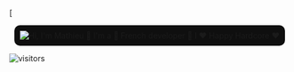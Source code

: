 [

<p align="center">
  <img src="https://github.com/matyo91/matyo91/raw/main/assets/github.gif" alt="Hi, I'm Mathieu 👋 I'm a 🚀 French developer 🚀 I ❤️ Happy Hardcore ❤️" style="background-color:#0f0f0f; padding:10px; border-radius:10px;">
</p>




![visitors](https://vbr.nathanchung.dev/badge?page_id=Raymo111.Raymo111&color=00cf00)


